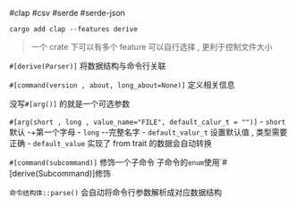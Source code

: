 #clap #csv #serde #serde-json


```shell
cargo add clap --features derive
```

> 一个 crate 下可以有多个 feature 可以自行选择 , 更利于控制文件大小


 `#[derive(Parser)]` 将数据结构与命令行关联

`#[command(version , about, long_about=None)]` 定义相关信息

没写`#[arg()]` 的就是一个可选参数

`#[arg(short , long , value_name="FILE", default_calur_t = "")]`
	- `short` 默认 -+第一个字母
	- `long` --完整名字
	- `default_valur_t` 设置默认值 , 类型需要正确
		- `default_value` 实现了 from trait 的数据会自动转换

`#[command(subcommand)]` 修饰一个子命令 子命令的`enum`使用`#[derive(Subcommand)]修饰


`命令结构体::parse()` 会自动将命令行参数解析成对应数据结构





